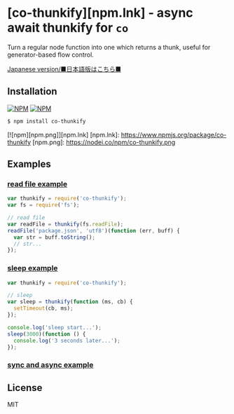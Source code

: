[co-thunkify][npm.lnk] - async await thunkify for `co`
==================================

  Turn a regular node function into one which returns a thunk,
  useful for generator-based flow control.

  [Japanese version/■日本語版はこちら■](README-JP.md#readme)

Installation
------------

[![NPM](https://nodei.co/npm/co-thunkify.png?downloads=true&downloadRank=true&stars=true)](https://nodei.co/npm/co-thunkify/)
[![NPM](https://nodei.co/npm-dl/co-thunkify.png?height=2)](https://nodei.co/npm/co-thunkify/)

```sh
$ npm install co-thunkify
```

[![npm][npm.png]][npm.lnk]
[npm.lnk]: https://www.npmjs.org/package/co-thunkify
[npm.png]: https://nodei.co/npm/co-thunkify.png

Examples
--------

### [read file example](examples/read-file-ex.js)

```js
var thunkify = require('co-thunkify');
var fs = require('fs');

// read file
var readFile = thunkify(fs.readFile);
readFile('package.json', 'utf8')(function (err, buff) {
  var str = buff.toString();
  // str...
});
```

### [sleep example](examples/sleep-ex.js)

```js
var thunkify = require('co-thunkify');

// sleep
var sleep = thunkify(function (ms, cb) {
  setTimeout(cb, ms);
});

console.log('sleep start...');
sleep(3000)(function () {
  console.log('3 seconds later...');
});
```

### [sync and async example](examples/sync-async-ex.js)

License
-------

  MIT
